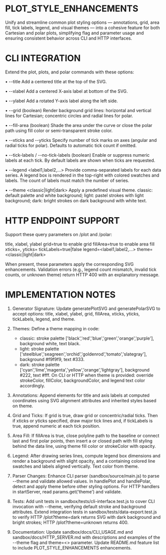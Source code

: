 # PLOT_STYLE_ENHANCEMENTS

Unify and streamline common plot styling options — annotations, grid, area fill, tick labels, legend, and visual themes — into a cohesive feature for both Cartesian and polar plots, simplifying flag and parameter usage and ensuring consistent behavior across CLI and HTTP interfaces.

# CLI INTEGRATION

Extend the plot, plots, and polar commands with these options:

• --title <text>
  Add a centered title at the top of the SVG.

• --xlabel <text>
  Add a centered X-axis label at bottom of the SVG.

• --ylabel <text>
  Add a rotated Y-axis label along the left side.

• --grid (boolean)
  Render background grid lines: horizontal and vertical lines for Cartesian; concentric circles and radial lines for polar.

• --fill-area (boolean)
  Shade the area under the curve or close the polar path using fill color or semi-transparent stroke color.

• --xticks <n> and --yticks <n>
  Specify number of tick marks on axes (angular and radial ticks for polar). Defaults to automatic tick count if omitted.

• --tick-labels / --no-tick-labels (boolean)
  Enable or suppress numeric labels at each tick. By default labels are shown when ticks are requested.

• --legend <label1,label2,...>
  Provide comma-separated labels for each data series. A legend box is rendered in the top-right with colored swatches and labels. The count of labels must match the number of series.

• --theme <classic|light|dark>
  Apply a predefined visual theme. classic: default palette and white background; light: pastel strokes with light background; dark: bright strokes on dark background with white text.

# HTTP ENDPOINT SUPPORT

Support these query parameters on /plot and /polar:

title, xlabel, ylabel
grid=true to enable grid
fillArea=true to enable area fill
xticks=<n>, yticks=<n>
tickLabels=true|false
legend=<label1,label2,...>
theme=<classic|light|dark>

When present, these parameters apply the corresponding SVG enhancements. Validation errors (e.g., legend count mismatch, invalid tick counts, or unknown theme) return HTTP 400 with an explanatory message.

# IMPLEMENTATION NOTES

1. Generator Signature: Update generatePlotSVG and generatePolarSVG to accept options: title, xlabel, ylabel, grid, fillArea, xticks, yticks, tickLabels, legend, and theme.

2. Themes: Define a theme mapping in code:
   - classic: stroke palette ['black','red','blue','green','orange','purple'], background white, text black.
   - light: stroke palette ['steelblue','seagreen','orchid','goldenrod','tomato','slategray'], background #f9f9f9, text #333.
   - dark: stroke palette ['cyan','lime','magenta','yellow','orange','lightgray'], background #222, text #fff.
   On CLI or HTTP when theme is provided: override strokeColor, fillColor, backgroundColor, and legend text color accordingly.

3. Annotations: Append <text> elements for title and axis labels at computed coordinates using SVG alignment attributes and inherited styles based on theme.

4. Grid and Ticks: If grid is true, draw grid or concentric/radial ticks. Then if xticks or yticks specified, draw major tick lines and, if tickLabels is true, append numeric <text> at each tick position.

5. Area Fill: If fillArea is true, close polyline path to the baseline or connect last and first polar points, then insert a <polygon> or closed path with fill styling behind the data line, using theme fill color or strokeColor with opacity.

6. Legend: After drawing series lines, compute legend box dimensions and render a <rect> background with slight opacity, and a <g> containing colored line swatches and <text> labels aligned vertically. Text color from theme.

7. Parser Changes: Enhance CLI parser (sandbox/source/main.js) to parse --theme and validate allowed values. In handlePlot and handlePolar, detect and apply theme before other styling options. For HTTP handlers in startServer, read params.get('theme') and validate.

8. Tests: Add unit tests in sandbox/tests/cli-interface.test.js to cover CLI invocation with --theme, verifying default stroke and background attributes. Extend integration tests in sandbox/tests/data-export.test.js to verify HTTP /plot?theme=dark returns SVG with dark background and bright strokes; HTTP /plot?theme=unknown returns 400.

9. Documentation: Update sandbox/docs/CLI_USAGE.md and sandbox/docs/HTTP_SERVER.md with descriptions and examples of the --theme flag and theme=<> parameter. Update README.md feature list to include PLOT_STYLE_ENHANCEMENTS enhancements.